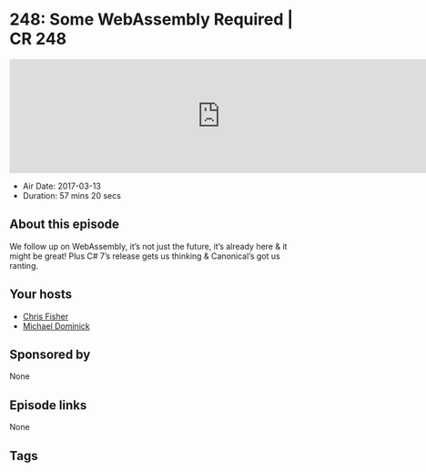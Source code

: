 # 248: Some WebAssembly Required | CR 248

<iframe src="https://player.fireside.fm/v2/MLf2ZzhC+gTBhWHjF?theme=dark" width="740" height="200" frameborder="0" scrolling="no"></iframe>

* Air Date: 2017-03-13
* Duration: 57 mins 20 secs

## About this episode

We follow up on WebAssembly, it’s not just the future, it’s already here & it might be great! Plus C# 7’s release gets us thinking & Canonical’s got us ranting.

## Your hosts
* [Chris Fisher](https://coder.show/hosts/chrislas)
* [Michael Dominick](https://coder.show/hosts/michael)

## Sponsored by

None



## Episode links

None



## Tags

